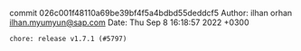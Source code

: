 commit 026c001f48110a69be39bf4f5a4bdbd55deddcf5
Author: ilhan orhan <ilhan.myumyun@sap.com>
Date:   Thu Sep 8 16:18:57 2022 +0300

    chore: release v1.7.1 (#5797)
